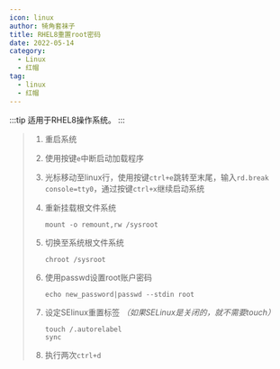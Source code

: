 ```yaml
---
icon: linux
author: 犄角套袜子
title: RHEL8重置root密码
date: 2022-05-14
category:
  - Linux
  - 红帽
tag:
  - linux
  - 红帽
---
```


:::tip
适用于RHEL8操作系统。
:::

>1. 重启系统
>
>2. 使用按键`e`中断启动加载程序
>
>3. 光标移动至linux行，使用按键`ctrl+e`跳转至末尾，输入`rd.break console=tty0`，通过按键`ctrl+x`继续启动系统
>
>4. 重新挂载根文件系统
>
>    ```shell
>    mount -o remount,rw /sysroot
>    ```
>
>5. 切换至系统根文件系统
>
>    ```shell
>    chroot /sysroot
>    ```
>
>6. 使用passwd设置root账户密码
>
>    ```shell
>    echo new_password|passwd --stdin root
>    ```
>
>7. 设定SElinux重置标签
>   *（如果SELinux是关闭的，就不需要touch）*
>
>    ```shell
>    touch /.autorelabel
>    sync
>    ```
>
>8. 执行两次`ctrl+d`
>